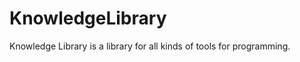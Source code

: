 KnowledgeLibrary
================
Knowledge Library is a library for all kinds of tools for programming.
